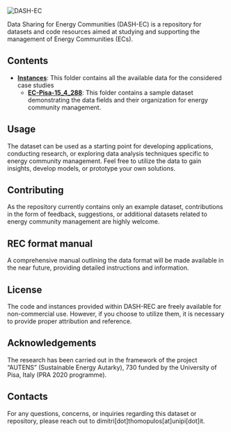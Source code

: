 ![DASH-EC](https://github.com/dimitri-thomopulos/DASH-REC/assets/62555073/6e350d32-6a4c-49dd-88a9-598cd47e8183)


Data Sharing for Energy Communities (DASH-EC) is a repository for datasets and code resources aimed at studying and supporting the management of Energy Communities (ECs).

## Contents
- [**Instances**](https://github.com/dimitri-thomopulos/DASH-EC/tree/main/Instances): This folder contains all the available data for the considered case studies
  - [**EC-Pisa-15_4_288**](https://github.com/dimitri-thomopulos/DASH-EC/tree/main/Instances/EC-Pisa-15_4_288): This folder contains a sample dataset demonstrating the data fields and their organization for energy community management.

## Usage
The dataset can be used as a starting point for developing applications, conducting research, or exploring data analysis techniques specific to energy community management. Feel free to utilize the data to gain insights, develop models, or prototype your own solutions.

## Contributing
As the repository currently contains only an example dataset, contributions in the form of feedback, suggestions, or additional datasets related to energy community management are highly welcome. 

## REC format manual
A comprehensive manual outlining the data format will be made available in the near future, providing detailed instructions and information.

## License
The code and instances provided within DASH-REC are freely available for non-commercial use. However, if you choose to utilize them, it is necessary to provide proper attribution and reference.

## Acknowledgements
The research has been carried out in the framework of the project “AUTENS” (Sustainable Energy Autarky), 730 funded by the University of Pisa, Italy (PRA 2020 programme).

##  Contacts
For any questions, concerns, or inquiries regarding this dataset or repository, please reach out to dimitri[dot]thomopulos[at]unipi[dot]it.

